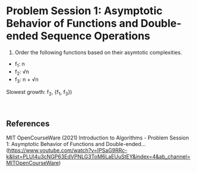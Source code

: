 # Problem Session 1: Asymptotic Behavior of Functions and Double-ended Sequence Operations

1. Order the following functions based on their asymtotic complexities. 

- f<sub>1</sub>: n  
- f<sub>2</sub>: √n  
- f<sub>3</sub>: n + √n  


Slowest growth: f<sub>2</sub>, {f<sub>1</sub>, f<sub>3</sub>})

<br>

## References 
MIT OpenCourseWare (2021) Introduction to Algorithms - Problem Session 1: Asymptotic Behavior of Functions and Double-ended... (https://www.youtube.com/watch?v=IPSaG9RRc-k&list=PLUl4u3cNGP63EdVPNLG3ToM6LaEUuStEY&index=4&ab_channel=MITOpenCourseWare)
